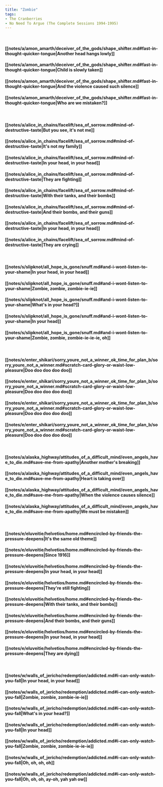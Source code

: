 ```yaml
---
title: "Zombie"
tags:
- The Cranberries
- No Need To Argue (The Complete Sessions 1994-1995)
---
```

&nbsp;
#### [[notes/a/amon_amarth/deceiver_of_the_gods/shape_shifter.md#fast-in-thought-quicker-tongue|Another head hangs lowly]]
#### [[notes/a/amon_amarth/deceiver_of_the_gods/shape_shifter.md#fast-in-thought-quicker-tongue|Child is slowly taken]]
#### [[notes/a/amon_amarth/deceiver_of_the_gods/shape_shifter.md#fast-in-thought-quicker-tongue|And the violence caused such silence]]
#### [[notes/a/amon_amarth/deceiver_of_the_gods/shape_shifter.md#fast-in-thought-quicker-tongue|Who are we mistaken?]]
&nbsp;
#### [[notes/a/alice_in_chains/facelift/sea_of_sorrow.md#mind-of-destructive-taste|But you see, it's not me]]
#### [[notes/a/alice_in_chains/facelift/sea_of_sorrow.md#mind-of-destructive-taste|It's not my family]]
#### [[notes/a/alice_in_chains/facelift/sea_of_sorrow.md#mind-of-destructive-taste|In your head, in your head]]
#### [[notes/a/alice_in_chains/facelift/sea_of_sorrow.md#mind-of-destructive-taste|They are fighting]]
#### [[notes/a/alice_in_chains/facelift/sea_of_sorrow.md#mind-of-destructive-taste|With their tanks, and their bombs]]
#### [[notes/a/alice_in_chains/facelift/sea_of_sorrow.md#mind-of-destructive-taste|And their bombs, and their guns]]
#### [[notes/a/alice_in_chains/facelift/sea_of_sorrow.md#mind-of-destructive-taste|In your head, in your head]]
#### [[notes/a/alice_in_chains/facelift/sea_of_sorrow.md#mind-of-destructive-taste|They are crying]]
&nbsp;
#### [[notes/s/slipknot/all_hope_is_gone/snuff.md#and-i-wont-listen-to-your-shame|In your head, in your head]]
#### [[notes/s/slipknot/all_hope_is_gone/snuff.md#and-i-wont-listen-to-your-shame|Zombie, zombie, zombie-ie-ie]]
#### [[notes/s/slipknot/all_hope_is_gone/snuff.md#and-i-wont-listen-to-your-shame|What's in your head?]]
#### [[notes/s/slipknot/all_hope_is_gone/snuff.md#and-i-wont-listen-to-your-shame|In your head]]
#### [[notes/s/slipknot/all_hope_is_gone/snuff.md#and-i-wont-listen-to-your-shame|Zombie, zombie, zombie-ie-ie-ie, oh]]
&nbsp;
#### [[notes/e/enter_shikari/sorry_youre_not_a_winner_ok_time_for_plan_b/sorry_youre_not_a_winner.md#scratch-card-glory-or-waist-low-pleasure|Doo doo doo doo doo]]
#### [[notes/e/enter_shikari/sorry_youre_not_a_winner_ok_time_for_plan_b/sorry_youre_not_a_winner.md#scratch-card-glory-or-waist-low-pleasure|Doo doo doo doo doo]]
#### [[notes/e/enter_shikari/sorry_youre_not_a_winner_ok_time_for_plan_b/sorry_youre_not_a_winner.md#scratch-card-glory-or-waist-low-pleasure|Doo doo doo doo doo]]
#### [[notes/e/enter_shikari/sorry_youre_not_a_winner_ok_time_for_plan_b/sorry_youre_not_a_winner.md#scratch-card-glory-or-waist-low-pleasure|Doo doo doo doo doo]]
&nbsp;
#### [[notes/a/alaska_highway/attitudes_of_a_difficult_mind/even_angels_have_to_die.md#save-me-from-apathy|Another mother's breaking]]
#### [[notes/a/alaska_highway/attitudes_of_a_difficult_mind/even_angels_have_to_die.md#save-me-from-apathy|Heart is taking over]]
#### [[notes/a/alaska_highway/attitudes_of_a_difficult_mind/even_angels_have_to_die.md#save-me-from-apathy|When the violence causes silence]]
#### [[notes/a/alaska_highway/attitudes_of_a_difficult_mind/even_angels_have_to_die.md#save-me-from-apathy|We must be mistaken]]
&nbsp;
#### [[notes/e/eluveitie/helvetios/home.md#encircled-by-friends-the-pressure-deepens|It's the same old theme]]
#### [[notes/e/eluveitie/helvetios/home.md#encircled-by-friends-the-pressure-deepens|Since 1916]]
#### [[notes/e/eluveitie/helvetios/home.md#encircled-by-friends-the-pressure-deepens|In your head, in your head]]
#### [[notes/e/eluveitie/helvetios/home.md#encircled-by-friends-the-pressure-deepens|They're still fighting]]
#### [[notes/e/eluveitie/helvetios/home.md#encircled-by-friends-the-pressure-deepens|With their tanks, and their bombs]]
#### [[notes/e/eluveitie/helvetios/home.md#encircled-by-friends-the-pressure-deepens|And their bombs, and their guns]]
#### [[notes/e/eluveitie/helvetios/home.md#encircled-by-friends-the-pressure-deepens|In your head, in your head]]
#### [[notes/e/eluveitie/helvetios/home.md#encircled-by-friends-the-pressure-deepens|They are dying]]
&nbsp;
#### [[notes/w/walls_of_jericho/redemption/addicted.md#i-can-only-watch-you-fall|In your head, in your head]]
#### [[notes/w/walls_of_jericho/redemption/addicted.md#i-can-only-watch-you-fall|Zombie, zombie, zombie-ie-ie]]
#### [[notes/w/walls_of_jericho/redemption/addicted.md#i-can-only-watch-you-fall|What's in your head?]]
#### [[notes/w/walls_of_jericho/redemption/addicted.md#i-can-only-watch-you-fall|In your head]]
#### [[notes/w/walls_of_jericho/redemption/addicted.md#i-can-only-watch-you-fall|Zombie, zombie, zombie-ie-ie-ie]]
#### [[notes/w/walls_of_jericho/redemption/addicted.md#i-can-only-watch-you-fall|Oh, oh, oh, oh]]
#### [[notes/w/walls_of_jericho/redemption/addicted.md#i-can-only-watch-you-fall|Oh, oh, oh, ay-oh, yah yah ow]]
